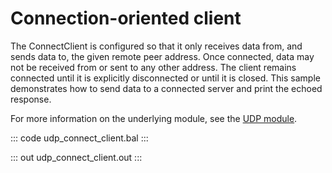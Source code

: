 # Connection-oriented client

The ConnectClient is configured so that it only receives data from, and sends data to, 
the given remote peer address. Once connected, data may not be received from or sent to 
any other address.
The client remains connected until it is explicitly disconnected or until it is closed.
This sample demonstrates how to send data to a connected server and print the echoed response.

For more information on the underlying module, see the [UDP module](https://docs.central.ballerina.io/ballerina/udp/latest).

::: code udp_connect_client.bal :::

::: out udp_connect_client.out :::
